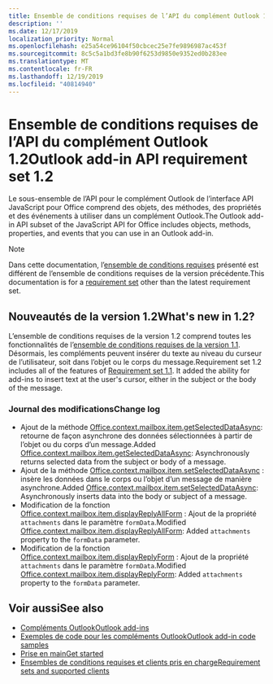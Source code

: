 ```yaml
---
title: Ensemble de conditions requises de l’API du complément Outlook 1.2
description: ''
ms.date: 12/17/2019
localization_priority: Normal
ms.openlocfilehash: e25a54ce96104f50cbcec25e7fe9896987ac453f
ms.sourcegitcommit: 8c5c5a1bd3fe8b90f6253d9850e9352ed0b283ee
ms.translationtype: MT
ms.contentlocale: fr-FR
ms.lasthandoff: 12/19/2019
ms.locfileid: "40814940"
---
```

# <a name="outlook-add-in-api-requirement-set-12"></a><span data-ttu-id="b4240-102">Ensemble de conditions requises de l’API du complément Outlook 1.2</span><span class="sxs-lookup"><span data-stu-id="b4240-102">Outlook add-in API requirement set 1.2</span></span>

<span data-ttu-id="b4240-103">Le sous-ensemble de l’API pour le complément Outlook de l’interface API JavaScript pour Office comprend des objets, des méthodes, des propriétés et des événements à utiliser dans un complément Outlook.</span><span class="sxs-lookup"><span data-stu-id="b4240-103">The Outlook add-in API subset of the JavaScript API for Office includes objects, methods, properties, and events that you can use in an Outlook add-in.</span></span>

> [!NOTE]
> <span data-ttu-id="b4240-104">Dans cette documentation, l’[ensemble de conditions requises](/office/dev/add-ins/reference/requirement-sets/outlook-api-requirement-sets) présenté est différent de l’ensemble de conditions requises de la version précédente.</span><span class="sxs-lookup"><span data-stu-id="b4240-104">This documentation is for a [requirement set](/office/dev/add-ins/reference/requirement-sets/outlook-api-requirement-sets) other than the latest requirement set.</span></span> 

## <a name="whats-new-in-12"></a><span data-ttu-id="b4240-105">Nouveautés de la version 1.2</span><span class="sxs-lookup"><span data-stu-id="b4240-105">What's new in 1.2?</span></span>

<span data-ttu-id="b4240-p101">L’ensemble de conditions requises de la version 1.2 comprend toutes les fonctionnalités de l’[ensemble de conditions requises de la version 1.1](../requirement-set-1.1/outlook-requirement-set-1.1.md). Désormais, les compléments peuvent insérer du texte au niveau du curseur de l’utilisateur, soit dans l’objet ou le corps du message.</span><span class="sxs-lookup"><span data-stu-id="b4240-p101">Requirement set 1.2 includes all of the features of [Requirement set 1.1](../requirement-set-1.1/outlook-requirement-set-1.1.md). It added the ability for add-ins to insert text at the user's cursor, either in the subject or the body of the message.</span></span>

### <a name="change-log"></a><span data-ttu-id="b4240-108">Journal des modifications</span><span class="sxs-lookup"><span data-stu-id="b4240-108">Change log</span></span>

- <span data-ttu-id="b4240-109">Ajout de la méthode [Office.context.mailbox.item.getSelectedDataAsync](office.context.mailbox.item.md#methods): retourne de façon asynchrone des données sélectionnées à partir de l’objet ou du corps d’un message.</span><span class="sxs-lookup"><span data-stu-id="b4240-109">Added [Office.context.mailbox.item.getSelectedDataAsync](office.context.mailbox.item.md#methods): Asynchronously returns selected data from the subject or body of a message.</span></span>
- <span data-ttu-id="b4240-110">Ajout de la méthode [Office.context.mailbox.item.setSelectedDataAsync](office.context.mailbox.item.md#methods) : insère les données dans le corps ou l’objet d’un message de manière asynchrone.</span><span class="sxs-lookup"><span data-stu-id="b4240-110">Added [Office.context.mailbox.item.setSelectedDataAsync](office.context.mailbox.item.md#methods): Asynchronously inserts data into the body or subject of a message.</span></span>
- <span data-ttu-id="b4240-111">Modification de la fonction [Office.context.mailbox.item.displayReplyAllForm](office.context.mailbox.item.md#methods) : Ajout de la propriété `attachments` dans le paramètre `formData`.</span><span class="sxs-lookup"><span data-stu-id="b4240-111">Modified [Office.context.mailbox.item.displayReplyAllForm](office.context.mailbox.item.md#methods): Added `attachments` property to the `formData` parameter.</span></span>
- <span data-ttu-id="b4240-112">Modification de la fonction [Office.context.mailbox.item.displayReplyForm](office.context.mailbox.item.md#methods) : Ajout de la propriété `attachments` dans le paramètre `formData`.</span><span class="sxs-lookup"><span data-stu-id="b4240-112">Modified [Office.context.mailbox.item.displayReplyForm](office.context.mailbox.item.md#methods): Added `attachments` property to the `formData` parameter.</span></span>

## <a name="see-also"></a><span data-ttu-id="b4240-113">Voir aussi</span><span class="sxs-lookup"><span data-stu-id="b4240-113">See also</span></span>

- [<span data-ttu-id="b4240-114">Compléments Outlook</span><span class="sxs-lookup"><span data-stu-id="b4240-114">Outlook add-ins</span></span>](/outlook/add-ins/)
- [<span data-ttu-id="b4240-115">Exemples de code pour les compléments Outlook</span><span class="sxs-lookup"><span data-stu-id="b4240-115">Outlook add-in code samples</span></span>](https://developer.microsoft.com/outlook/gallery/?filterBy=Outlook,Samples,Add-ins)
- [<span data-ttu-id="b4240-116">Prise en main</span><span class="sxs-lookup"><span data-stu-id="b4240-116">Get started</span></span>](/outlook/add-ins/quick-start)
- [<span data-ttu-id="b4240-117">Ensembles de conditions requises et clients pris en charge</span><span class="sxs-lookup"><span data-stu-id="b4240-117">Requirement sets and supported clients</span></span>](../../requirement-sets/outlook-api-requirement-sets.md)
